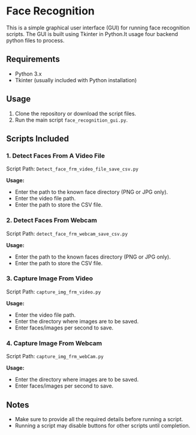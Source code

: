 # Face Recognition 

This is a simple graphical user interface (GUI) for running face recognition scripts. The GUI is built using Tkinter in Python.It usage four backend python files to process.

## Requirements

- Python 3.x
- Tkinter (usually included with Python installation)

## Usage

1. Clone the repository or download the script files.
2. Run the main script `face_recognition_gui.py`.

## Scripts Included

### 1. Detect Faces From A Video File

Script Path: `Detect_face_frm_video_file_save_csv.py`

**Usage:**
- Enter the path to the known face directory (PNG or JPG only).
- Enter the video file path.
- Enter the path to store the CSV file.

### 2. Detect Faces From Webcam

Script Path: `detect_face_frm_webcam_save_csv.py`

**Usage:**
- Enter the path to the known faces directory (PNG or JPG only).
- Enter the path to store the CSV file.

### 3. Capture Image From Video

Script Path: `capture_img_frm_video.py`

**Usage:**
- Enter the video file path.
- Enter the directory where images are to be saved.
- Enter faces/images per second to save.

### 4. Capture Image From Webcam

Script Path: `capture_img_frm_webCam.py`

**Usage:**
- Enter the directory where images are to be saved.
- Enter faces/images per second to save.

## Notes

- Make sure to provide all the required details before running a script.
- Running a script may disable buttons for other scripts until completion.



